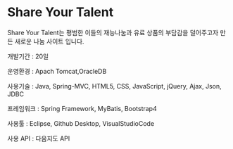 # Share Your Talent

Share Your Talent는 평범한 이들의 재능나눔과 유료 상품의 부담감을 덜어주고자 만든 새로운 나눔 사이트 입니다.

개발기간 : 20일

운영환경 : Apach Tomcat,OracleDB

사용기술 : Java, Spring-MVC, HTML5, CSS, JavaScript, jQuery, Ajax, Json, JDBC

프레임워크 : Spring Framework, MyBatis, Bootstrap4

사용툴 : Eclipse, Github Desktop, VisualStudioCode

사용 API : 다음지도 API
